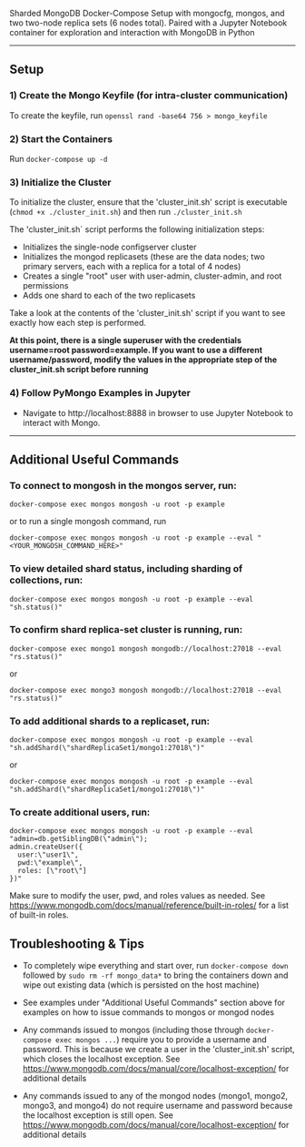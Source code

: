Sharded MongoDB Docker-Compose Setup with mongocfg, mongos, and two two-node replica sets (6 nodes total).  Paired with a Jupyter Notebook container for exploration and interaction with MongoDB in Python

***
## Setup
### 1) Create the Mongo Keyfile (for intra-cluster communication)
To create the keyfile, run `openssl rand -base64 756 > mongo_keyfile`
### 2) Start the Containers
Run `docker-compose up -d`
### 3) Initialize the Cluster
To initialize the cluster, ensure that the 'cluster_init.sh' script is executable (`chmod +x ./cluster_init.sh`) and then run `./cluster_init.sh`

The 'cluster_init.sh` script performs the following initialization steps:
- Initializes the single-node configserver cluster
- Initializes the mongod replicasets (these are the data nodes; two primary servers, each with a replica for a total of 4 nodes)
- Creates a single "root" user with user-admin, cluster-admin, and root permissions
- Adds one shard to each of the two replicasets

Take a look at the contents of the 'cluster_init.sh' script if you want to see exactly how each step is performed.

**At this point, there is a single superuser with the credentials username=root password=example.  If you want to use a different username/password, modify the values in the appropriate step of the cluster_init.sh script before running**

### 4) Follow PyMongo Examples in Jupyter
- Navigate to http://localhost:8888 in browser to use Jupyter Notebook to interact with Mongo.
***
## Additional Useful Commands

### To connect to mongosh in the mongos server, run:
`docker-compose exec mongos mongosh -u root -p example`

or to run a single mongosh command, run

`docker-compose exec mongos mongosh -u root -p example --eval "<YOUR_MONGOSH_COMMAND_HERE>"`

### To view detailed shard status, including sharding of collections, run:
`docker-compose exec mongos mongosh -u root -p example --eval "sh.status()"`

### To confirm shard replica-set cluster is running, run:
`docker-compose exec mongo1 mongosh mongodb://localhost:27018 --eval "rs.status()"`

or 

`docker-compose exec mongo3 mongosh mongodb://localhost:27018 --eval "rs.status()"`

### To add additional shards to a replicaset, run:
`docker-compose exec mongos mongosh -u root -p example --eval "sh.addShard(\"shardReplicaSet1/mongo1:27018\")"`

or

`docker-compose exec mongos mongosh -u root -p example --eval "sh.addShard(\"shardReplicaSet1/mongo1:27018\")"`

### To create additional users, run:
```
docker-compose exec mongos mongosh -u root -p example --eval "admin=db.getSiblingDB(\"admin\");
admin.createUser({
  user:\"user1\",
  pwd:\"example\",
  roles: [\"root\"]
})"
```
Make sure to modify the user, pwd, and roles values as needed.  See https://www.mongodb.com/docs/manual/reference/built-in-roles/ for a list of built-in roles.

## Troubleshooting & Tips
- To completely wipe everything and start over, run `docker-compose down` followed by `sudo rm -rf mongo_data*` to bring the containers down and wipe out existing data (which is persisted on the host machine)

- See examples under "Additional Useful Commands" section above for examples on how to issue commands to mongos or mongod nodes

- Any commands issued to mongos (including those through `docker-compose exec mongos ...`) require you to provide a username and password.  This is because we create a user in the 'cluster_init.sh' script, which closes the localhost exception.  See https://www.mongodb.com/docs/manual/core/localhost-exception/ for additional details

- Any commands issued to any of the mongod nodes (mongo1, mongo2, mongo3, and mongo4) do not require username and password because the localhost exception is still open. See https://www.mongodb.com/docs/manual/core/localhost-exception/ for additional details